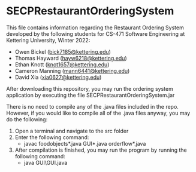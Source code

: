 # SECPRestaurantOrderingSystem
This file contains information regarding the Restaurant Ordering System developed by the following students for CS-471 Software Engineering at Kettering University, Winter 2022:
  - Owen Bickel (bick7185@kettering.edu)
  - Thomas Hayward (hayw6218@kettering.edu)
  - Ethan Knott (knot1657@kettering.edu)
  - Cameron Manning (mann6441@kettering.edu)
  - David Xia (xia0627@kettering.edu)


After downloading this repository, you may run the ordering system application by executing the file SECPRestaurantOrderingSystem.jar

There is no need to compile any of the .java files included in the repo. However, if you would like to compile all of the .java files anyway, you may do the following:
  1. Open a terminal and navigate to the src folder
  2. Enter the following command:
      - javac foodobjects\*.java GUI\*.java orderflow\*.java
  3. After compilation is finished, you may run the program by running the following command:
      - java GUI\GUI.java
